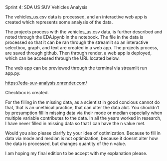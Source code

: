 Sprint 4: SDA US SUV Vehicles Analysis

The vehicles_us.csv data is processed, and an interactive web app is created which represents some analysis of the data.

The projects process with the vehicles_us.csv data, is further described and noted through the EDA.ipynb in the notebook. The file in the data is processed so that it can be ran through the streamlit so an interactive selectbox, graph, and text are created in a web app. The projects process, are saved through github. Then through render, a web app is deployed, which can be accessed through the URL located below. 

The web app can be previewed through the terminal via streamlit run app.py.

https://eda-suv-analysis.onrender.com/

Checkbox is created. 

For the filling in the missing data, as a scientist in good concious cannot do that, that is an unethical practice, that can ulter the data alot. You shouldn't by presumption fill in missing data via their mode or median especially when multiple variable contributes to the data. In all the years worked in research, I have never filled in missing data so that I can have the n value met. 

Would you also please clarify by your idea of optimization. Because to fill in data via mode and median is not optimization, because it doesnt alter how the data is processed, but changes quantity of the n value.

I am hoping my final edition to be accept with my explanation please. 